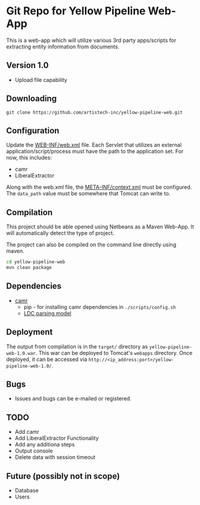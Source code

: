 # Git Repo for Yellow Pipeline Web-App

This is a web-app which will utilize various 3rd party apps/scripts for extracting entity information from documents.

## Version 1.0

- Upload file capability

## Downloading

`git clone https://github.com/artistech-inc/yellow-pipeline-web.git`

## Configuration

Update the [WEB-INF/web.xml](https://github.com/artistech-inc/yellow-pipeline-web/blob/master/src/main/webapp/WEB-INF/web.xml) file. Each Servlet that utilizes an external application/script/process must have the path to the application set. For now, this includes:

- camr
- LiberalExtractor

Along with the web.xml file, the [META-INF/context.xml](https://github.com/artistech-inc/yellow-pipeline-web/blob/master/src/main/webapp/META-INF/context.xml) must be configured. The `data_path` value must be somewhere that Tomcat can write to.

## Compilation

This project should be able opened using Netbeans as a Maven Web-App. It will automatically detect the type of project.

The project can also be compiled on the command line directly using maven.

```sh
cd yellow-pipeline-web
mvn clean package
```

## Dependencies

- [camr](https://github.com/c-amr/camr)
  - pip - for installing camr dependencies in `./scripts/config.sh`
  - [LDC parsing model](http://www.cs.brandeis.edu/~cwang24/files/amr-anno-1.0.train.m.tar.gz)

## Deployment

The output from compilation is in the `target/` directory as `yellow-pipeline-web-1.0.war`. This war can be deployed to Tomcat's `webapps` directory. Once deployed, it can be accessed via `http://<ip_address:port>/yellow-pipeline-web-1.0/`.

## Bugs

- Issues and bugs can be e-mailed or registered.

## TODO

- Add camr
- Add LiberalExtractor Functionality
- Add any additiona steps
- Output console
- Delete data with session timeout

## Future (possibly not in scope)

- Database
- Users
